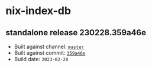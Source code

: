 # nix-index-db
## standalone release 230228.359a46e
- Built against channel: [`master`](https://github.com/nixos/nixpkgs/tree/master)
- Built against commit: [`359a46e`](https://github.com/NixOS/nixpkgs/commit/359a46e751124454a1a03ad1cdcb1efef745abd8)
- Build date: `2023-02-28`
